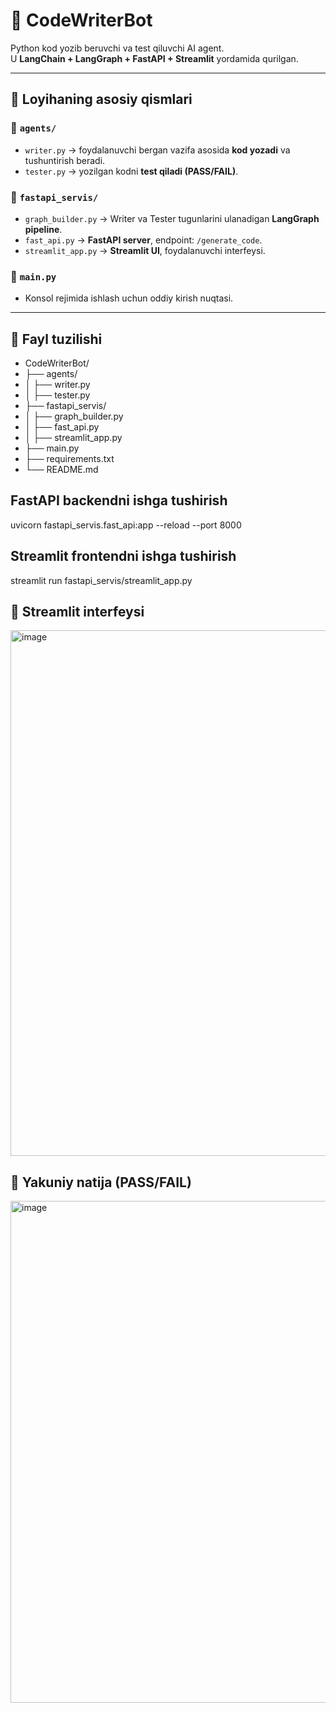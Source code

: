 # 🤖 CodeWriterBot

Python kod yozib beruvchi va test qiluvchi AI agent.  
U **LangChain + LangGraph + FastAPI + Streamlit** yordamida qurilgan.  

---

## 📌 Loyihaning asosiy qismlari

### 🔹 `agents/`
- `writer.py` → foydalanuvchi bergan vazifa asosida **kod yozadi** va tushuntirish beradi.  
- `tester.py` → yozilgan kodni **test qiladi (PASS/FAIL)**.  

### 🔹 `fastapi_servis/`
- `graph_builder.py` → Writer va Tester tugunlarini ulanadigan **LangGraph pipeline**.  
- `fast_api.py` → **FastAPI server**, endpoint: `/generate_code`.  
- `streamlit_app.py` → **Streamlit UI**, foydalanuvchi interfeysi.  

### 🔹 `main.py`
- Konsol rejimida ishlash uchun oddiy kirish nuqtasi.  

---

## 📂 Fayl tuzilishi
- CodeWriterBot/
- ├── agents/
- │ ├── writer.py
- │ ├── tester.py
- ├── fastapi_servis/
- │ ├── graph_builder.py
- │ ├── fast_api.py
- │ ├── streamlit_app.py
- ├── main.py
- ├── requirements.txt
- └── README.md

## FastAPI backendni ishga tushirish
uvicorn fastapi_servis.fast_api:app --reload --port 8000
## Streamlit frontendni ishga tushirish
streamlit run fastapi_servis/streamlit_app.py


## 🔹 Streamlit interfeysi
<img width="1165" height="841" alt="image" src="https://github.com/user-attachments/assets/df7bd354-c4e1-4424-b4be-312c06ec9311" />

## 🔹 Yakuniy natija (PASS/FAIL)
<img width="1017" height="803" alt="image" src="https://github.com/user-attachments/assets/5ffbc810-19c9-4aa7-8b3f-63df8f38b411" />
 
